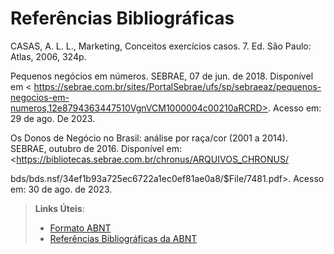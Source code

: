 # Referências Bibliográficas

CASAS, A. L. L., Marketing, Conceitos exercícios casos. 7. Ed. São Paulo: Atlas, 2006, 324p.

Pequenos negócios em números. SEBRAE, 07 de jun. de 2018. Disponível em < https://sebrae.com.br/sites/PortalSebrae/ufs/sp/sebraeaz/pequenos-negocios-em-numeros,12e8794363447510VgnVCM1000004c00210aRCRD>. Acesso em: 29 de ago. De 2023. 

Os Donos de Negócio no Brasil: análise por raça/cor (2001 a 2014). SEBRAE, outubro de 2016. Disponível em:  <https://bibliotecas.sebrae.com.br/chronus/ARQUIVOS_CHRONUS/ 

bds/bds.nsf/34ef1b93a725ec6722a1ec0ef81ae0a8/$File/7481.pdf>. Acesso em: 30 de ago. de 2023. 
> **Links Úteis**:
> - [Formato ABNT](https://www.normastecnicas.com/abnt/)
> - [Referências Bibliográficas da ABNT](https://comunidade.rockcontent.com/referencia-bibliografica-abnt/)

